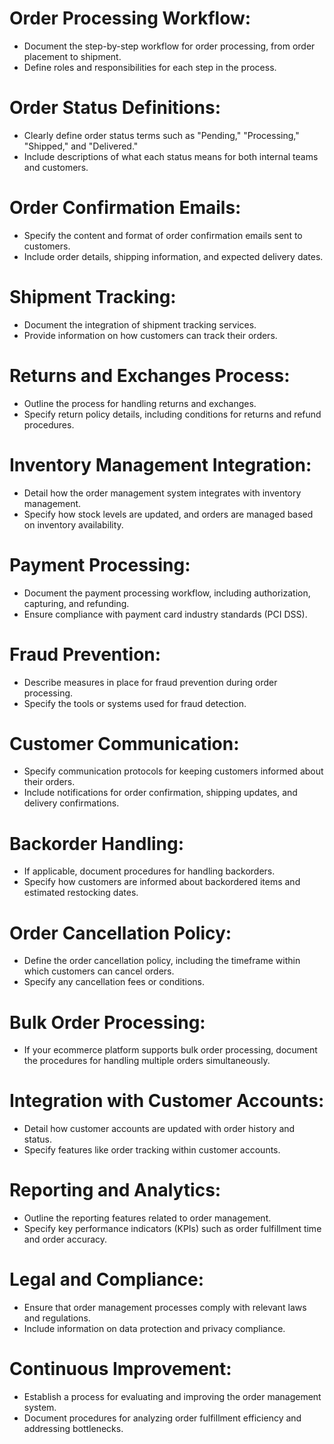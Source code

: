 # Order Processing Workflow:

- Document the step-by-step workflow for order processing, from order placement to shipment.
- Define roles and responsibilities for each step in the process.

# Order Status Definitions:

- Clearly define order status terms such as "Pending," "Processing," "Shipped," and "Delivered."
- Include descriptions of what each status means for both internal teams and customers.

# Order Confirmation Emails:

- Specify the content and format of order confirmation emails sent to customers.
- Include order details, shipping information, and expected delivery dates.

# Shipment Tracking:

- Document the integration of shipment tracking services.
- Provide information on how customers can track their orders.

# Returns and Exchanges Process:

- Outline the process for handling returns and exchanges.
- Specify return policy details, including conditions for returns and refund procedures.

# Inventory Management Integration:

- Detail how the order management system integrates with inventory management.
- Specify how stock levels are updated, and orders are managed based on inventory availability.

# Payment Processing:

- Document the payment processing workflow, including authorization, capturing, and refunding.
- Ensure compliance with payment card industry standards (PCI DSS).

# Fraud Prevention:

- Describe measures in place for fraud prevention during order processing.
- Specify the tools or systems used for fraud detection.

# Customer Communication:

- Specify communication protocols for keeping customers informed about their orders.
- Include notifications for order confirmation, shipping updates, and delivery confirmations.

# Backorder Handling:

- If applicable, document procedures for handling backorders.
- Specify how customers are informed about backordered items and estimated restocking dates.

# Order Cancellation Policy:

- Define the order cancellation policy, including the timeframe within which customers can cancel orders.
- Specify any cancellation fees or conditions.

# Bulk Order Processing:

- If your ecommerce platform supports bulk order processing, document the procedures for handling multiple orders simultaneously.

# Integration with Customer Accounts:

- Detail how customer accounts are updated with order history and status.
- Specify features like order tracking within customer accounts.

# Reporting and Analytics:

- Outline the reporting features related to order management.
- Specify key performance indicators (KPIs) such as order fulfillment time and order accuracy.

# Legal and Compliance:

- Ensure that order management processes comply with relevant laws and regulations.
- Include information on data protection and privacy compliance.

# Continuous Improvement:

- Establish a process for evaluating and improving the order management system.
- Document procedures for analyzing order fulfillment efficiency and addressing bottlenecks.